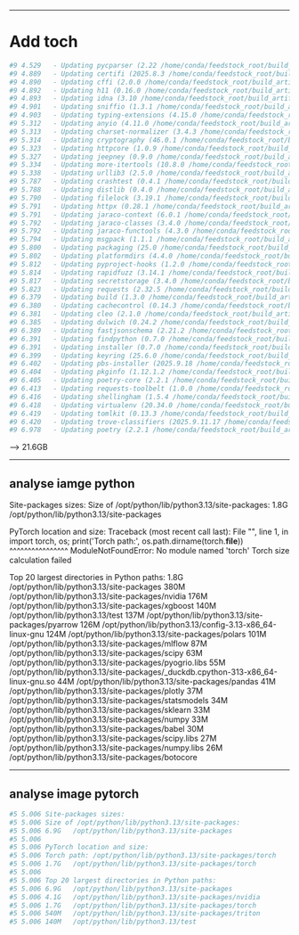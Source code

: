 
---
# Add toch
``` bash
#9 4.529   - Updating pycparser (2.22 /home/conda/feedstock_root/build_artifacts/bld/rattler-build_pycparser_1733195786/work -> 2.23)
#9 4.889   - Updating certifi (2025.8.3 /home/conda/feedstock_root/build_artifacts/certifi_1754231422783/work/certifi -> 2025.8.3)
#9 4.890   - Updating cffi (2.0.0 /home/conda/feedstock_root/build_artifacts/cffi_1758716087526/work -> 2.0.0)
#9 4.892   - Updating h11 (0.16.0 /home/conda/feedstock_root/build_artifacts/h11_1745526374115/work -> 0.16.0)
#9 4.893   - Updating idna (3.10 /home/conda/feedstock_root/build_artifacts/idna_1733211830134/work -> 3.10)
#9 4.901   - Updating sniffio (1.3.1 /home/conda/feedstock_root/build_artifacts/sniffio_1733244044561/work -> 1.3.1)
#9 4.903   - Updating typing-extensions (4.15.0 /home/conda/feedstock_root/build_artifacts/bld/rattler-build_typing_extensions_1756220668/work -> 4.15.0)
#9 5.312   - Updating anyio (4.11.0 /home/conda/feedstock_root/build_artifacts/bld/rattler-build_anyio_1758634638/work -> 4.11.0)
#9 5.313   - Updating charset-normalizer (3.4.3 /home/conda/feedstock_root/build_artifacts/charset-normalizer_1754767332901/work -> 3.4.3)
#9 5.314   - Updating cryptography (46.0.1 /home/conda/feedstock_root/build_artifacts/cryptography-split_1758533144224/work -> 46.0.1)
#9 5.323   - Updating httpcore (1.0.9 /home/conda/feedstock_root/build_artifacts/bld/rattler-build_httpcore_1745602916/work -> 1.0.9)
#9 5.327   - Updating jeepney (0.9.0 /home/conda/feedstock_root/build_artifacts/jeepney_1740828240267/work -> 0.9.0)
#9 5.334   - Updating more-itertools (10.8.0 /home/conda/feedstock_root/build_artifacts/more-itertools_1756855862419/work -> 10.8.0)
#9 5.338   - Updating urllib3 (2.5.0 /home/conda/feedstock_root/build_artifacts/urllib3_1750271362675/work -> 2.5.0)
#9 5.787   - Updating crashtest (0.4.1 /home/conda/feedstock_root/build_artifacts/crashtest_1733564795535/work -> 0.4.1)
#9 5.788   - Updating distlib (0.4.0 /home/conda/feedstock_root/build_artifacts/distlib_1752822973799/work -> 0.4.0)
#9 5.790   - Updating filelock (3.19.1 /home/conda/feedstock_root/build_artifacts/filelock_1755216263872/work -> 3.19.1)
#9 5.791   - Updating httpx (0.28.1 /home/conda/feedstock_root/build_artifacts/httpx_1733663348460/work -> 0.28.1)
#9 5.791   - Updating jaraco-context (6.0.1 /home/conda/feedstock_root/build_artifacts/jaraco.context_1733382590553/work -> 6.0.1)
#9 5.792   - Updating jaraco-classes (3.4.0 /home/conda/feedstock_root/build_artifacts/jaraco.classes_1733325873251/work -> 3.4.0)
#9 5.792   - Updating jaraco-functools (4.3.0 /home/conda/feedstock_root/build_artifacts/jaraco.functools_1755584707998/work -> 4.3.0)
#9 5.794   - Updating msgpack (1.1.1 /home/conda/feedstock_root/build_artifacts/msgpack-python_1756678512275/work -> 1.1.1)
#9 5.800   - Updating packaging (25.0 /home/conda/feedstock_root/build_artifacts/bld/rattler-build_packaging_1745345660/work -> 25.0)
#9 5.802   - Updating platformdirs (4.4.0 /home/conda/feedstock_root/build_artifacts/bld/rattler-build_platformdirs_1756227402/work -> 4.4.0)
#9 5.812   - Updating pyproject-hooks (1.2.0 /home/conda/feedstock_root/build_artifacts/pyproject_hooks_1733710025763/work -> 1.2.0)
#9 5.814   - Updating rapidfuzz (3.14.1 /home/conda/feedstock_root/build_artifacts/rapidfuzz_1757404991517/work -> 3.14.1)
#9 5.817   - Updating secretstorage (3.4.0 /home/conda/feedstock_root/build_artifacts/secretstorage_1757606757964/work -> 3.4.0)
#9 5.823   - Updating requests (2.32.5 /home/conda/feedstock_root/build_artifacts/requests_1755614211359/work -> 2.32.5)
#9 6.379   - Updating build (1.3.0 /home/conda/feedstock_root/build_artifacts/python-build_1754131455332/work -> 1.3.0)
#9 6.380   - Updating cachecontrol (0.14.3 /home/conda/feedstock_root/build_artifacts/cachecontrol-split_1746102850263/work -> 0.14.3)
#9 6.381   - Updating cleo (2.1.0 /home/conda/feedstock_root/build_artifacts/cleo_1734693717670/work -> 2.1.0)
#9 6.385   - Updating dulwich (0.24.2 /home/conda/feedstock_root/build_artifacts/dulwich_1758955209892/work -> 0.24.2)
#9 6.389   - Updating fastjsonschema (2.21.2 /home/conda/feedstock_root/build_artifacts/bld/rattler-build_python-fastjsonschema_1755304154/work/dist -> 2.21.2)
#9 6.391   - Updating findpython (0.7.0 /home/conda/feedstock_root/build_artifacts/findpython_1751542372615/work -> 0.7.0)
#9 6.391   - Updating installer (0.7.0 /home/conda/feedstock_root/build_artifacts/python-installer_1733237321392/work -> 0.7.0)
#9 6.399   - Updating keyring (25.6.0 /home/conda/feedstock_root/build_artifacts/keyring_1735210185992/work -> 25.6.0)
#9 6.402   - Updating pbs-installer (2025.9.18 /home/conda/feedstock_root/build_artifacts/pbs-installer_1758340218375/work -> 2025.9.18)
#9 6.404   - Updating pkginfo (1.12.1.2 /home/conda/feedstock_root/build_artifacts/pkginfo_1739984581450/work -> 1.12.1.2)
#9 6.405   - Updating poetry-core (2.2.1 /home/conda/feedstock_root/build_artifacts/poetry-core_1758493258238/work -> 2.2.1)
#9 6.413   - Updating requests-toolbelt (1.0.0 /home/conda/feedstock_root/build_artifacts/requests-toolbelt_1733734787568/work -> 1.0.0)
#9 6.416   - Updating shellingham (1.5.4 /home/conda/feedstock_root/build_artifacts/shellingham_1733300899265/work -> 1.5.4)
#9 6.418   - Updating virtualenv (20.34.0 /home/conda/feedstock_root/build_artifacts/virtualenv_1755111788727/work -> 20.34.0)
#9 6.419   - Updating tomlkit (0.13.3 /home/conda/feedstock_root/build_artifacts/tomlkit_1749127122469/work -> 0.13.3)
#9 6.420   - Updating trove-classifiers (2025.9.11.17 /home/conda/feedstock_root/build_artifacts/trove-classifiers_1757677683180/work -> 2025.9.11.17)
#9 6.978   - Updating poetry (2.2.1 /home/conda/feedstock_root/build_artifacts/poetry_1758529366348/work -> 2.2.1)
```

--> 21.6GB


---
## analyse iamge python

Site-packages sizes:
Size of /opt/python/lib/python3.13/site-packages:
1.8G	/opt/python/lib/python3.13/site-packages

PyTorch location and size:
Traceback (most recent call last):
  File "<string>", line 1, in <module>
    import torch, os; print('Torch path:', os.path.dirname(torch.__file__))
    ^^^^^^^^^^^^^^^^
ModuleNotFoundError: No module named 'torch'
Torch size calculation failed

Top 20 largest directories in Python paths:
1.8G	/opt/python/lib/python3.13/site-packages
380M	/opt/python/lib/python3.13/site-packages/nvidia
176M	/opt/python/lib/python3.13/site-packages/xgboost
140M	/opt/python/lib/python3.13/test
137M	/opt/python/lib/python3.13/site-packages/pyarrow
126M	/opt/python/lib/python3.13/config-3.13-x86_64-linux-gnu
124M	/opt/python/lib/python3.13/site-packages/polars
101M	/opt/python/lib/python3.13/site-packages/mlflow
87M	/opt/python/lib/python3.13/site-packages/scipy
63M	/opt/python/lib/python3.13/site-packages/pyogrio.libs
55M	/opt/python/lib/python3.13/site-packages/_duckdb.cpython-313-x86_64-linux-gnu.so
44M	/opt/python/lib/python3.13/site-packages/pandas
41M	/opt/python/lib/python3.13/site-packages/plotly
37M	/opt/python/lib/python3.13/site-packages/statsmodels
34M	/opt/python/lib/python3.13/site-packages/sklearn
33M	/opt/python/lib/python3.13/site-packages/numpy
33M	/opt/python/lib/python3.13/site-packages/babel
30M	/opt/python/lib/python3.13/site-packages/scipy.libs
27M	/opt/python/lib/python3.13/site-packages/numpy.libs
26M	/opt/python/lib/python3.13/site-packages/botocore


---
## analyse image pytorch

``` bash
#5 5.006 Site-packages sizes:
#5 5.006 Size of /opt/python/lib/python3.13/site-packages:
#5 5.006 6.9G	/opt/python/lib/python3.13/site-packages
#5 5.006 
#5 5.006 PyTorch location and size:
#5 5.006 Torch path: /opt/python/lib/python3.13/site-packages/torch
#5 5.006 1.7G	/opt/python/lib/python3.13/site-packages/torch
#5 5.006 
#5 5.006 Top 20 largest directories in Python paths:
#5 5.006 6.9G	/opt/python/lib/python3.13/site-packages
#5 5.006 4.1G	/opt/python/lib/python3.13/site-packages/nvidia
#5 5.006 1.7G	/opt/python/lib/python3.13/site-packages/torch
#5 5.006 540M	/opt/python/lib/python3.13/site-packages/triton
#5 5.006 140M	/opt/python/lib/python3.13/test
```